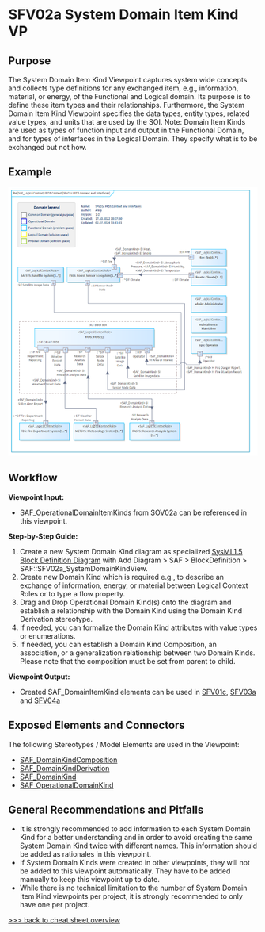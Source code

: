 # SFV02a System Domain Item Kind VP

## Purpose
The System Domain Item Kind Viewpoint captures system wide concepts and collects type definitions for any exchanged item, e.g., information, material, or energy, of the Functional and Logical domain. Its purpose is to define these item types and their relationships. Furthermore, the System Domain Item Kind Viewpoint specifies the data types, entity types, related value types, and units that are used by the SOI. Note: Domain Item Kinds are used as types of function input and output in the Functional Domain, and for types of interfaces in the Logical Domain. They specify what is to be exchanged but not how.

## Example
![SFV02a](../pics/SFV01c-example.png)

## Workflow
**Viewpoint Input:**
* SAF_OperationalDomainItemKinds from [SOV02a](Operational-Domain-Item-Kind-Viewpoint.md) can be referenced in this viewpoint.

**Step-by-Step Guide:**
1.	Create a new System Domain Kind diagram as specialized [SysML1.5 Block Definition Diagram](https://sparxsystems.com/enterprise_architect_user_guide/16.1/modeling_languages/block_definition_diagrams.html) with Add Diagram > SAF > BlockDefinition > SAF::SFV02a_SystemDomainKindView.
2.	Create new Domain Kind which is required e.g., to describe an exchange of information, energy, or material between Logical Context Roles or to type a flow property.
3.	Drag and Drop Operational Domain Kind(s) onto the diagram and establish a relationship with the Domain Kind using the Domain Kind Derivation stereotype.
4.	If needed, you can formalize the Domain Kind attributes with value types or enumerations.
5.	If needed, you can establish a Domain Kind Composition, an association, or a generalization relationship between two Domain Kinds. Please note that the composition must be set from parent to child.

**Viewpoint Output:**
* Created SAF_DomainItemKind elements can be used in [SFV01c](System-Context-Exchange-Viewpoint,md), [SFV03a](System-Process-Viewpoint.md) and [SFV04a](System-Context-Interaction-Viewpoint.md)

## Exposed Elements and Connectors
The following Stereotypes / Model Elements are used in the Viewpoint:
* [SAF_DomainKindComposition](https://github.com/GfSE/SAF-Specification/blob/TdSE2023/stereotypes.md#SAF_DomainKindComposition)
* [SAF_DomainKindDerivation](https://github.com/GfSE/SAF-Specification/blob/TdSE2023/stereotypes.md#SAF_DomainKindDerivation)
* [SAF_DomainKind](https://github.com/GfSE/SAF-Specification/blob/TdSE2023/stereotypes.md#SAF_DomainKind)
* [SAF_OperationalDomainKind](https://github.com/GfSE/SAF-Specification/blob/TdSE2023/stereotypes.md#SAF_OperationalDomainKind)

## General Recommendations and Pitfalls
* It is strongly recommended to add information to each System Domain Kind for a better understanding and in order to avoid creating the same System Domain Kind twice with different names. This information should be added as rationales in this viewpoint.
* If System Domain Kinds were created in other viewpoints, they will not be added to this viewpoint automatically. They have to be added manually to keep this viewpoint up to date.
* While there is no technical limitation to the number of System Domain Item Kind viewpoints per project, it is strongly recommended to only have one per project.

[>>> back to cheat sheet overview](../CheatSheet.md)
